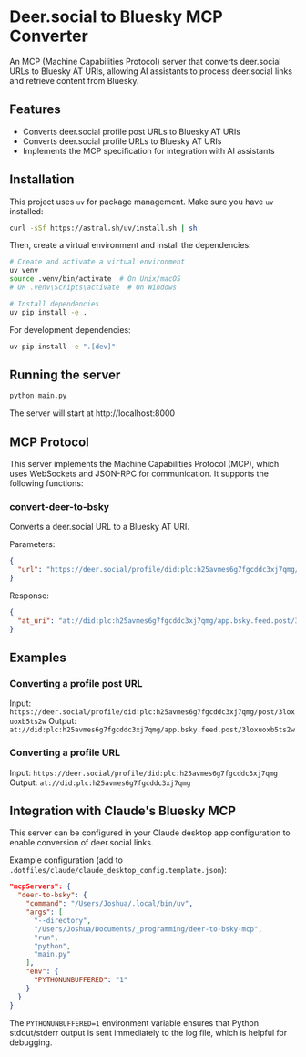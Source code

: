 # Deer.social to Bluesky MCP Converter

An MCP (Machine Capabilities Protocol) server that converts deer.social URLs to Bluesky AT URIs, allowing AI assistants to process deer.social links and retrieve content from Bluesky.

## Features

- Converts deer.social profile post URLs to Bluesky AT URIs
- Converts deer.social profile URLs to Bluesky AT URIs
- Implements the MCP specification for integration with AI assistants

## Installation

This project uses `uv` for package management. Make sure you have `uv` installed:

```bash
curl -sSf https://astral.sh/uv/install.sh | sh
```

Then, create a virtual environment and install the dependencies:

```bash
# Create and activate a virtual environment
uv venv
source .venv/bin/activate  # On Unix/macOS
# OR .venv\Scripts\activate  # On Windows

# Install dependencies
uv pip install -e .
```

For development dependencies:

```bash
uv pip install -e ".[dev]"
```

## Running the server

```bash
python main.py
```

The server will start at http://localhost:8000

## MCP Protocol

This server implements the Machine Capabilities Protocol (MCP), which uses WebSockets and JSON-RPC for communication. It supports the following functions:

### convert-deer-to-bsky

Converts a deer.social URL to a Bluesky AT URI.

Parameters:
```json
{
  "url": "https://deer.social/profile/did:plc:h25avmes6g7fgcddc3xj7qmg/post/3loxuoxb5ts2w"
}
```

Response:
```json
{
  "at_uri": "at://did:plc:h25avmes6g7fgcddc3xj7qmg/app.bsky.feed.post/3loxuoxb5ts2w"
}
```

## Examples

### Converting a profile post URL

Input: `https://deer.social/profile/did:plc:h25avmes6g7fgcddc3xj7qmg/post/3loxuoxb5ts2w`
Output: `at://did:plc:h25avmes6g7fgcddc3xj7qmg/app.bsky.feed.post/3loxuoxb5ts2w`

### Converting a profile URL

Input: `https://deer.social/profile/did:plc:h25avmes6g7fgcddc3xj7qmg`
Output: `at://did:plc:h25avmes6g7fgcddc3xj7qmg`

## Integration with Claude's Bluesky MCP

This server can be configured in your Claude desktop app configuration to enable conversion of deer.social links.

Example configuration (add to `.dotfiles/claude/claude_desktop_config.template.json`):

```json
"mcpServers": {
  "deer-to-bsky": {
    "command": "/Users/Joshua/.local/bin/uv",
    "args": [
      "--directory",
      "/Users/Joshua/Documents/_programming/deer-to-bsky-mcp",
      "run",
      "python",
      "main.py"
    ],
    "env": {
      "PYTHONUNBUFFERED": "1"
    }
  }
}
```

The `PYTHONUNBUFFERED=1` environment variable ensures that Python stdout/stderr output is sent immediately to the log file, which is helpful for debugging.
